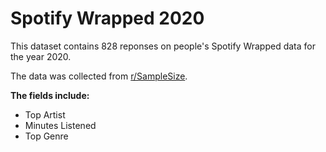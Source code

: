 # Spotify Wrapped 2020

This dataset contains 828 reponses on people's Spotify Wrapped data for the year 2020. 


The data was collected from [r/SampleSize](https://www.reddit.com/r/SampleSize/). 


**The fields include:**
* Top Artist
* Minutes Listened
* Top Genre
